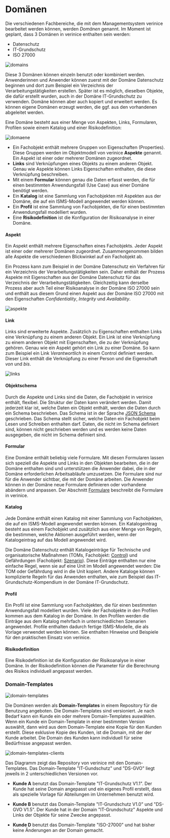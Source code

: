# Domänen

Die verschiedenen Fachbereiche, die mit dem Managementsystem verinice bearbeitet werden können, werden *Domänen* genannt. Im Moment ist geplant, dass 3 Domänen in verinice enthalten sein werden:

* Datenschutz
* IT-Grundschutz
* ISO 27000

![domains](/assets/object-model/domains.png)

Diese 3 Domänen können einzeln benutzt oder kombiniert werden. Anwenderinnen und Anwender können zuerst mit der Domäne Datenschutz beginnen und dort zum Beispiel ein Verzeichnis der Verarbeitungstätigkeiten erstellen.
Später ist es möglich, dieselben Objekte, die dafür erstellt wurden, auch in der Domäne IT-Grundschutz zu verwenden. Domäne können aber auch kopiert und erweitert werden. Es können eigene Domänen erzeugt werden, die ggf. aus den vorhandenen abgeleitet werden.

Eine Domäne besteht aus einer Menge von Aspekten, Links, Formularen, Profilen sowie einem Katalog und einer Risikodefinition:

![domaene](/assets/object-model/domain-bestandteile-kompakt.png)

* Ein Fachobjekt enthält mehrere Gruppen von Eigenschaften (Properties). Diese Gruppen werden im Objektmodell von verinice **Aspekte** genannt. Ein Aspekt ist einer oder mehrerer Domänen zugeordnet.
* **Links** sind Verknüpfungen eines Objekts zu einem anderen Objekt. Genau wie Aspekte können Links Eigenschaften enthalten, die diese Verknüpfung beschreiben.
* Mit einem **Formular** können genau die Daten erfasst werden, die für einen bestimmten Anwendungsfall (Use Case) aus einer Domäne benötigt werden.
* Ein **Katalog** ist eine Sammlung von Fachobjekten mit Aspekten aus der Domäne, die auf ein ISMS-Modell angewendet werden können.
* Ein **Profil** ist eine Sammlung von Fachobjekten, die für einen bestimmten Anwendungsfall modelliert wurden. 
* Eine **Risikodefinition** ist die Konfiguration der Risikoanalyse in einer Domäne.

#### Aspekt

Ein Aspekt enthält mehrere Eigenschaften eines Fachobjekts. Jeder Aspekt ist einer oder mehrerer Domänen zugeordnet. Zusammengenommen bilden alle Aspekte die verschiedenen Blickwinkel auf ein Fachobjekt ab.

Ein Prozess kann zum Beispiel in der Domäne Datenschutz ein Verfahren für ein Verzeichnis der Verarbeitungstätigkeiten sein. Daher enthält der Prozess Aspekte mit Eigenschaften aus der Domäne Datenschutz für das Verzeichnis der Verarbeitungstätigkeiten. Gleichzeitig kann derselbe Prozess aber auch Teil einer Risikoanalyse in der Domäne ISO 27000 sein und enthält aus diesem Grund einen Aspekt aus der Domäne ISO 27000 mit den Eigenschaften *Confidentiality*, *Integrity* und *Availability*.

![aspekte](/assets/object-model/aspekte.png)

#### Link

Links sind erweiterte Aspekte. Zusätzlich zu Eigenschaften enthalten Links eine Verknüpfung zu einem anderen Objekt. Ein Link ist eine Verknüpfung zu einem anderen Objekt mit Eigenschaften, die zu der Verknüpfung gehören. Genau wie ein Aspekt gehört ein Link zu einer Domäne. So kann zum Beispiel ein Link *Verantwortlich* in einem Control definiert werden. Dieser Link enthält die Verknüpfung zu einer Person und die Eigenschaft *von* und *bis*.

![links](/assets/object-model/links.png)

#### Objektschema

Durch die Aspekte und Links sind die Daten, die Fachobjekt in verinice enthält, flexibel. Die Struktur der Daten kann verändert werden. Damit jederzeit klar ist, welche Daten ein Objekt enthält, werden die Daten durch ein Schema beschrieben. Das Schema ist in der Sprache [JSON Schema](https://json-schema.org/) geschrieben. Das Schema stellt sicher, welche Daten ein Fachobjekt beim Lesen und Schreiben enthalten darf. Daten, die nicht im Schema definiert sind, können nicht geschrieben werden und es werden keine Daten ausgegeben, die nicht im Schema definiert sind.

#### Formular

Eine Domäne enthält beliebig viele Formulare. Mit diesen Formularen lassen sich speziell die Aspekte und Links in den Objekten bearbeiten, die in der Domäne enthalten sind und unterstützen die Anwender dabei, die in der Domäne erforderlichen Arbeitsabläufe umzusetzen. Die Formulare sind nur für die Anwender sichtbar, die mit der Domäne arbeiten. Die Anwender können in der Domäne neue Formulare definieren oder vorhandene abändern und anpassen. Der Abschnitt [Formulare](forms) beschreibt die Formulare in verinice.

#### Katalog

Jede Domäne enthält einen Katalog mit einer Sammlung von Fachobjekten, die auf ein ISMS-Modell angewendet werden können. Ein Katalogeintrag besteht aus einem Fachobjekt und zusätzlich aus einer Menge von Regeln, die bestimmen, welche Aktionen ausgeführt werden, wenn der Katalogeintrag auf das Modell angewendet wird.

Die Domäne Datenschutz enthält Katalogeinträge für Technische und organisatorische Maßnahmen (TOMs, Fachobjekt: [Control](objects#control)) und Gefährdungen (Fachobjekt: [Szenario](objects#szenario)). Diese Einträge enthalten nur eine einfache Regel, wenn sie auf eine Unit im Modell angewendet werden: Die TOM oder Gefährdung wird in die Unit kopiert. Andere Kataloge können komplizierte Regeln für das Anwenden enthalten, wie zum Beispiel das IT-Grundschutz-Kompendium in der Domäne IT-Grundschutz.

#### Profil

Ein Profil ist eine Sammlung von Fachobjekten, die für einen bestimmten Anwendungsfall modelliert wurden. Viele der Fachobjekte in den Profilen kommen aus dem Katalog in der Domäne. In den Profilen werden die Einträge aus dem Katalog mehrfach in unterschiedlichen Szenarien angewendet. Profile enthalten dadurch fertige ISMS-Modelle, die als Vorlage verwendet werden können. Sie enthalten Hinweise und Beispiele für den praktischen Einsatz von verinice.

#### Risikodefinition

Eine Risikodefinition ist die Konfiguration der Risikoanalyse in einer Domäne. In der Risikodefinition können die Parameter für die Berechnung des Risikos individuell angepasst werden.


### Domain-Templates

![domain-templates](/assets/object-model/domain-templates.png)

Die Domänen werden als **Domain-Templates** in einem Repository für die Benutzung angeboten. Die Domain-Templates sind versioniert. Je nach Bedarf kann ein Kunde ein oder mehrere Domain-Templates auswählen. Wenn ein Kunde ein Domain-Template in einer bestimmten Version auswählt, dann wird aus dem Domain-Template eine Kopie für den Kunden erstellt. Diese exklusive Kopie des Kunden, ist die Domain, mit der der Kunde arbeitet. Die Domain des Kunden kann individuell für seine Bedürfnisse angepasst werden.

![domain-templates-clients](/assets/object-model/domain-templates-clients.png)

Das Diagramm zeigt das Repository von verinice mit den Domain-Templates. Das Domain-Template "IT-Gundschutz" und "DS-GVO" liegt jeweils in 2 unterschiedlichen Versionen vor. 

- **Kunde A** benutzt das Domain-Template "IT-Grundschutz V1.1". Der Kunde hat seine Domain angepasst und ein eigenes Profil erstellt, dass als spezielle Vorlage für Abteilungen im Unternehmen benutzt wird.

- **Kunde B** benutzt das Domain-Template "IT-Grundschutz V1.0" und "DS-GVO V1.5". Der Kunde hat in der Domain "IT-Grundschutz" Aspekte und Links der Objekte für seine Zwecke angepasst.

- **Kunde D** benutzt das Domain-Template "ISO-27000" und hat bisher keine Änderungen an der Domain gemacht.

